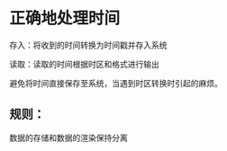 # 正确地处理时间



存入：将收到的时间转换为时间戳并存入系统

读取：读取的时间根据时区和格式进行输出



避免将时间直接保存至系统，当遇到时区转换时引起的麻烦。



## 规则：

数据的存储和数据的渲染保持分离